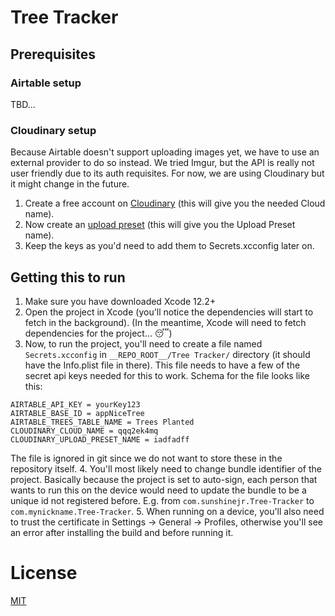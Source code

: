 #  Tree Tracker

## Prerequisites

### Airtable setup
TBD...

### Cloudinary setup
Because Airtable doesn't support uploading images yet, we have to use an external provider to do so instead. We tried Imgur, but the API is really not user friendly due to its auth requisites. For now, we are using Cloudinary but it might change in the future.

1. Create a free account on [Cloudinary](https://cloudinary.com/users/register/free) (this will give you the needed Cloud name).
2. Now create an [upload preset](https://cloudinary.com/console/settings/upload) (this will give you the Upload Preset name).
3. Keep the keys as you'd need to add them to Secrets.xcconfig later on.

## Getting this to run
1. Make sure you have downloaded Xcode 12.2+
2. Open the project in Xcode (you'll notice the dependencies will start to fetch in the background).
(In the meantime, Xcode will need to fetch dependencies for the project... 😴)
3. Now, to run the project, you'll need to create a file named `Secrets.xcconfig` in `__REPO_ROOT__/Tree Tracker/` directory (it should have the Info.plist file in there). This file needs to have a few of the secret api keys needed for this to work. Schema for the file looks like this:
```
AIRTABLE_API_KEY = yourKey123
AIRTABLE_BASE_ID = appNiceTree
AIRTABLE_TREES_TABLE_NAME = Trees Planted
CLOUDINARY_CLOUD_NAME = qqq2ek4mq
CLOUDINARY_UPLOAD_PRESET_NAME = iadfadff
```
The file is ignored in git since we do not want to store these in the repository itself.
4. You'll most likely need to change bundle identifier of the project. Basically because the project is set to auto-sign, each person that wants to run this on the device would need to update the bundle to be a unique id not registered before. E.g. from `com.sunshinejr.Tree-Tracker` to `com.mynickname.Tree-Tracker`.
5. When running on a device, you'll also need to trust the certificate in Settings -> General -> Profiles, otherwise you'll see an error after installing the build and before running it.

# License
[MIT](License.md)

